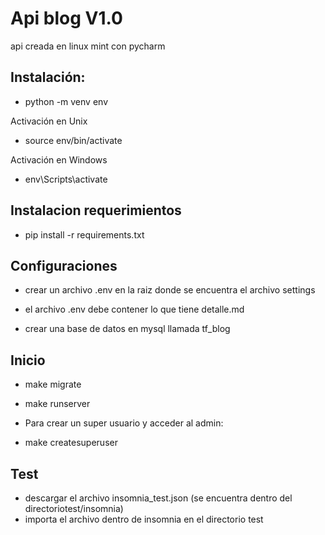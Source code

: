# Api blog V1.0
api creada en linux mint con pycharm 

## Instalación:
- python -m venv env

Activación en Unix
- source env/bin/activate

Activación en Windows
- env\Scripts\activate

## Instalacion requerimientos
- pip install -r requirements.txt

## Configuraciones
- crear un archivo .env en la raiz donde se encuentra el archivo settings

- el archivo .env debe contener lo que tiene detalle.md

- crear una base de datos en mysql llamada tf_blog

## Inicio 
- make migrate
- make runserver
- Para crear un super usuario y acceder al admin:

- make createsuperuser

## Test
- descargar el archivo insomnia_test.json (se encuentra dentro del directoriotest/insomnia)
- importa el archivo dentro de insomnia en el directorio test